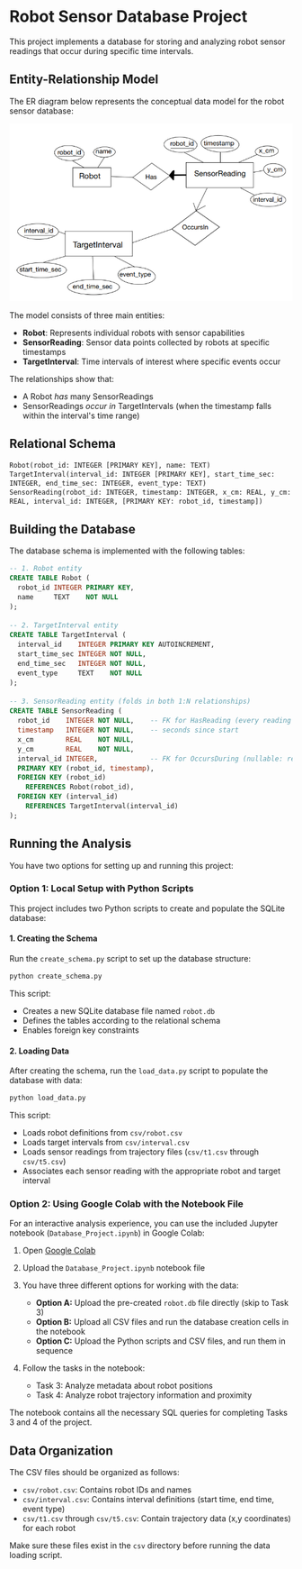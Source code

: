 # Robot Sensor Database Project

This project implements a database for storing and analyzing robot sensor readings that occur during specific time intervals.

## Entity-Relationship Model

The ER diagram below represents the conceptual data model for the robot sensor database:

![ER Diagram](ROBOT_ER-DIAGRAM.png)

The model consists of three main entities:
- **Robot**: Represents individual robots with sensor capabilities
- **SensorReading**: Sensor data points collected by robots at specific timestamps
- **TargetInterval**: Time intervals of interest where specific events occur

The relationships show that:
- A Robot *has* many SensorReadings
- SensorReadings *occur in* TargetIntervals (when the timestamp falls within the interval's time range)

## Relational Schema
```
Robot(robot_id: INTEGER [PRIMARY KEY], name: TEXT)
TargetInterval(interval_id: INTEGER [PRIMARY KEY], start_time_sec: INTEGER, end_time_sec: INTEGER, event_type: TEXT)
SensorReading(robot_id: INTEGER, timestamp: INTEGER, x_cm: REAL, y_cm: REAL, interval_id: INTEGER, [PRIMARY KEY: robot_id, timestamp])
```
## Building the Database

The database schema is implemented with the following tables:

```sql
-- 1. Robot entity
CREATE TABLE Robot (
  robot_id INTEGER PRIMARY KEY,
  name     TEXT    NOT NULL
);

-- 2. TargetInterval entity
CREATE TABLE TargetInterval (
  interval_id    INTEGER PRIMARY KEY AUTOINCREMENT,
  start_time_sec INTEGER NOT NULL,
  end_time_sec   INTEGER NOT NULL,
  event_type     TEXT    NOT NULL
);

-- 3. SensorReading entity (folds in both 1:N relationships)
CREATE TABLE SensorReading (
  robot_id    INTEGER NOT NULL,    -- FK for HasReading (every reading has a robot)
  timestamp   INTEGER NOT NULL,    -- seconds since start
  x_cm        REAL    NOT NULL,
  y_cm        REAL    NOT NULL,
  interval_id INTEGER,             -- FK for OccursDuring (nullable: readings outside intervals)
  PRIMARY KEY (robot_id, timestamp),
  FOREIGN KEY (robot_id)
    REFERENCES Robot(robot_id),
  FOREIGN KEY (interval_id)
    REFERENCES TargetInterval(interval_id)
);
```

## Running the Analysis

You have two options for setting up and running this project:

### Option 1: Local Setup with Python Scripts

This project includes two Python scripts to create and populate the SQLite database:

#### 1. Creating the Schema

Run the `create_schema.py` script to set up the database structure:

```bash
python create_schema.py
```

This script:
- Creates a new SQLite database file named `robot.db`
- Defines the tables according to the relational schema
- Enables foreign key constraints

#### 2. Loading Data

After creating the schema, run the `load_data.py` script to populate the database with data:

```bash
python load_data.py
```

This script:
- Loads robot definitions from `csv/robot.csv`
- Loads target intervals from `csv/interval.csv`
- Loads sensor readings from trajectory files (`csv/t1.csv` through `csv/t5.csv`)
- Associates each sensor reading with the appropriate robot and target interval

### Option 2: Using Google Colab with the Notebook File

For an interactive analysis experience, you can use the included Jupyter notebook (`Database_Project.ipynb`) in Google Colab:

1. Open [Google Colab](https://colab.research.google.com/)
2. Upload the `Database_Project.ipynb` notebook file
3. You have three different options for working with the data:
   - **Option A:** Upload the pre-created `robot.db` file directly (skip to Task 3)
   - **Option B:** Upload all CSV files and run the database creation cells in the notebook
   - **Option C:** Upload the Python scripts and CSV files, and run them in sequence

4. Follow the tasks in the notebook:
   - Task 3: Analyze metadata about robot positions
   - Task 4: Analyze robot trajectory information and proximity

The notebook contains all the necessary SQL queries for completing Tasks 3 and 4 of the project.

## Data Organization

The CSV files should be organized as follows:
- `csv/robot.csv`: Contains robot IDs and names
- `csv/interval.csv`: Contains interval definitions (start time, end time, event type)
- `csv/t1.csv` through `csv/t5.csv`: Contain trajectory data (x,y coordinates) for each robot

Make sure these files exist in the `csv` directory before running the data loading script.
